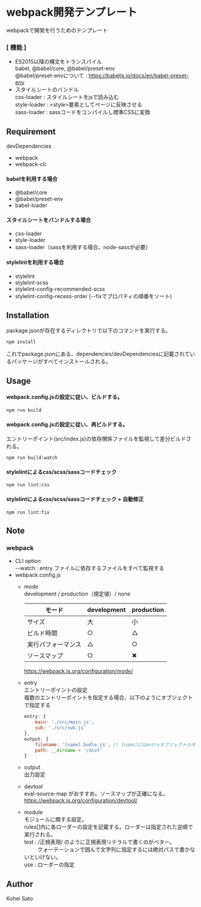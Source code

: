 # webpack開発テンプレート
webpackで開発を行うためのテンプレート  
### [ 機能 ]
* ES2015以降の構文をトランスパイル  
babel, @babel/core, @babel/preset-env  
@babel/preset-envについて : https://babeljs.io/docs/en/babel-preset-env
* スタイルシートのバンドル  
css-loader   : スタイルシートをjsで読み込む  
style-loader : \<style>要素としてページに反映させる  
sass-loader : sassコードをコンパイルし標準CSSに変換

## Requirement
devDependencies
* webpack
* webpack-cli  
#### babelを利用する場合
* @babel/core
* @babel/preset-env
* babel-loader
#### スタイルシートをバンドルする場合
* css-loader
* style-loader
* sass-loader（sassを利用する場合、node-sassが必要）
#### stylelintを利用する場合
* stylelint
* stylelint-scss
* stylelint-config-recommended-scss
* stylelint-config-recess-order (--fixでプロパティの順番をソート)

## Installation
package.jsonが存在するディレクトリで以下のコマンドを実行する。
```
npm install
```
これでpackage.jsonにある、dependencies/devDependenciesに記載されているパッケージがすべてインストールされる。

## Usage
#### webpack.config.jsの設定に従い、ビルドする。
```
npm run build
```
#### webpack.config.jsの設定に従い、再ビルドする。  
エントリーポイント(src/index.js)の依存関係ファイルを監視して差分ビルドされる。
```
npm run build:watch
```
#### stylelintによるcss/scss/sassコードチェック
```
npm run lint:css
```
#### stylelintによるcss/scss/sassコードチェック + 自動修正
```
npm run lint:fix
```
## Note
### webpack
* CLI option  
--watch : entry ファイルに依存するファイルをすべて監視する
* webpack.config.js  
  * mode  
  development / production（規定値）/ none  
  
    | モード             | development | production |
    | ------------------ | ----------- | ---------- |
    | サイズ             | 大          | 小         |
    | ビルド時間         | ○           | △          |
    | 実行パフォーマンス | △           | ○          |
    | ソースマップ       | ○           | ✖          |
    https://webpack.js.org/configuration/mode/

  * entry  
  エントリーポイントの設定  
  複数のエントリーポイントを指定する場合、以下のようにオブジェクトで指定する  
    ```js
    entry: {
        main: './src/main.js',
        sub: './src/sub.js'
    },
    output: {
        filename: '[name].budle.js', // [name]にはentryオブジェクトのキー名が入る
        path: __dirname + '/dist'
    }
    ```
  * output  
  出力設定
  * devtool  
  eval-source-map がおすすめ。ソースマップが正確になる。  
  https://webpack.js.org/configuration/devtool/
  * module  
  モジュールに関する設定。  
  rules[]内に各ローダーの設定を記載する。ローダーは指定された逆順で実行される。  
  test : /正規表現/ のように正規表現リテラルで書くのがベター。  
  &nbsp;&nbsp;&nbsp;&nbsp;&nbsp;&nbsp;&nbsp;&nbsp;&nbsp;クォーテーションで囲んで文字列に指定するには絶対パスで書かないといけない。  
  use  : ローダーの指定

## Author
Kohei Sato